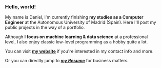 ### Hello, world!

My name is Daniel, I'm currently finishing **my studies as a Computer Engineer** at the Autonomous University of Madrid (Spain). Here I'll post my public projects in the way of a portfolio.

Although **I focus on machine learning & data science** at a professional level, I also enjoy classic low-level programming as a hobby quite a lot.

You can visit **<a href="https://danibt656.github.io/website/" target="_blank">my website</a>** if you're interested in my contact info and more.

Or you can directly jump to ***<a href="https://danibt656.github.io/website/docs/CV.pdf" target="_blank">my Resume</a>*** for business matters.

